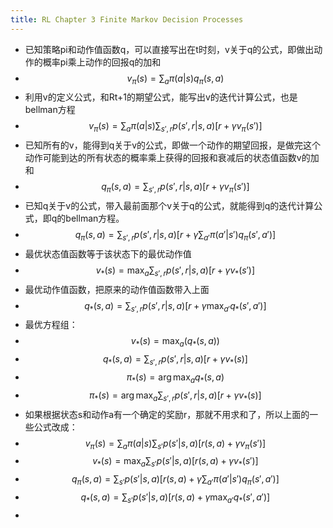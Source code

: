 ```yaml
---
title: RL Chapter 3 Finite Markov Decision Processes
---
```


- 已知策略pi和动作值函数q，可以直接写出在t时刻，v关于q的公式，即做出动作的概率pi乘上动作的回报q的加和
-
  $$v_\pi(s) = \sum_a\pi(a|s)q_\pi(s,a)$$
- 利用v的定义公式，和Rt+1的期望公式，能写出v的迭代计算公式，也是bellman方程
-
  $$v_\pi(s) = \sum_a\pi(a|s)\sum_{s',r}p(s',r|s,a)[r+\gamma v_\pi(s')]$$
- 已知所有的v，能得到q关于v的公式，即做一个动作的期望回报，是做完这个动作可能到达的所有状态的概率乘上获得的回报和衰减后的状态值函数v的加和
-
  $$q_\pi(s,a) = \sum_{s',r}p(s',r|s,a)[r+\gamma v_\pi(s')]$$
- 已知q关于v的公式，带入最前面那个v关于q的公式，就能得到q的迭代计算公式，即q的bellman方程。
-
  $$q_\pi(s,a) = \sum_{s',r}p(s',r|s,a)[r+\gamma \sum_{a'}\pi(a'|s')q_\pi(s',a')]$$
- 最优状态值函数等于该状态下的最优动作值
-
  $$v_*(s) = \max_a\sum_{s',r}p(s',r|s,a)[r+\gamma v_*(s')]$$
- 最优动作值函数，把原来的动作值函数带入上面
-
  $$q_*(s,a) = \sum_{s',r}p(s',r|s,a)[r+\gamma \max_{a'} q_*(s',a')]$$
- 最优方程组：
-
  $$v_*(s) = \max_a(q_*(s,a))$$
-
  $$q_*(s,a) = \sum_{s',r}p(s',r|s,a)[r+\gamma v_*(s)]$$
-
  $$\pi_*(s) = \arg \max_a q_*(s,a)$$
-
  $$\pi_*(s) = \arg \max_a \sum_{s',r}p(s',r|s,a)[r+\gamma v_*(s)]$$
- 如果根据状态s和动作a有一个确定的奖励r，那就不用求和了，所以上面的一些公式改成：
-
  $$v_\pi(s) = \sum_a\pi(a|s)\sum_{s'}p(s'|s,a)[r(s,a)+\gamma v_\pi(s')]$$
-
  $$v_*(s) = \max_a\sum_{s'}p(s'|s,a)[r(s,a)+\gamma v_*(s')]$$
-
  $$q_\pi(s,a) = \sum_{s'}p(s'|s,a)[r(s,a)+\gamma \sum_{a'}\pi(a'|s')q_\pi(s',a')]$$
-
  $$q_*(s,a) = \sum_{s'}p(s'|s,a)[r(s,a)+\gamma \max_{a'} q_*(s',a')]$$
-